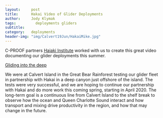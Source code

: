 ```yaml
---
layout:     post
title:      Hakai Video of Glider Deployments
author:     Jody Klymak
tags: 		  deployments gliders
subtitle:  	
category:   deployments
header-img: "img/Calvert19Jun/HakaiMike.jpg"
---
```

<!-- Start Writing Below in Markdown -->

C-PROOF partners [Haiaki Institute](https://hakai.org) worked with us to create this great video documenting our glider deployments this summer.  

[Gliding into the deep](https://www.hakai.org/blog/gliding-into-the-deep/)

We were at Calvert Island in the Great Bear Rainforest testing our glider fleet in partnership with Hakai in a deep canyon just offshore of the island.  The tests were very successful, and we are hoping to continue our partnership with Hakai and do more work this coming spring, starting in April 2020. The long-term goal is a continuous line from Calvert Island to the shelf break to observe how the ocean and Queen Charlotte Sound interact and how transport and mixing drive productivity in the region, and how that may change in the future.  
